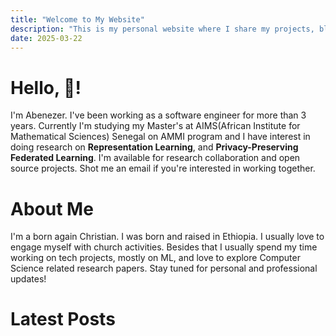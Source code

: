 ```yaml
---
title: "Welcome to My Website"
description: "This is my personal website where I share my projects, blog posts, and more."
date: 2025-03-22
---
```


# Hello, 👋!

I'm Abenezer. I've been working as a software engineer for more than 3 years. Currently I'm studying my Master's at AIMS(African Institute for Mathematical Sciences) Senegal on AMMI program and I have interest in doing research on **Representation Learning**, and **Privacy-Preserving Federated Learning**. I'm available for research collaboration and open source projects. Shot me an email if you're interested in working together.

# About Me

I'm a born again Christian. I was born and raised in Ethiopia. I usually love to engage myself with church activities. Besides that I usually spend my time working on tech projects, mostly on ML, and love to explore Computer Science related research papers. Stay tuned for personal and professional updates!

# Latest Posts